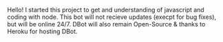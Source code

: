 Hello! I started this project to get and understanding of javascript and coding with node.
This bot will not recieve updates (execpt for bug fixes), but will be online 24/7.
DBot will also remain Open-Source & thanks to Heroku for hosting DBot.
